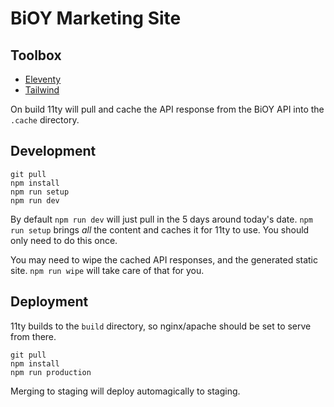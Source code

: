 # BiOY Marketing Site
## Toolbox

- [Eleventy](https://11ty.dev)
- [Tailwind](https://tailwindcss.com)

On build 11ty will pull and cache the API response from the BiOY API into the `.cache` directory.

## Development

```
git pull
npm install
npm run setup
npm run dev
```

By default `npm run dev` will just pull in the 5 days around today's date. `npm run setup` brings _all_ the content and caches it for 11ty to use. You should only need to do this once.

You may need to wipe the cached API responses, and the generated static site. `npm run wipe` will take care of that for you.

## Deployment

11ty builds to the `build` directory, so nginx/apache should be set to serve from there.

```
git pull
npm install
npm run production
```

Merging to staging will deploy automagically to staging.
